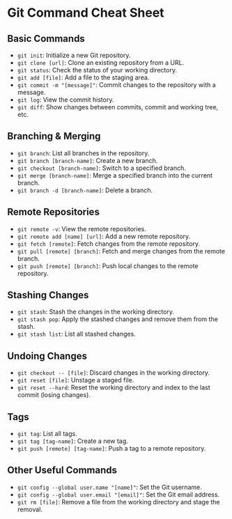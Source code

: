 # Git Command Cheat Sheet

## Basic Commands
- `git init`: Initialize a new Git repository.
- `git clone [url]`: Clone an existing repository from a URL.
- `git status`: Check the status of your working directory.
- `git add [file]`: Add a file to the staging area.
- `git commit -m "[message]"`: Commit changes to the repository with a message.
- `git log`: View the commit history.
- `git diff`: Show changes between commits, commit and working tree, etc.

## Branching & Merging
- `git branch`: List all branches in the repository.
- `git branch [branch-name]`: Create a new branch.
- `git checkout [branch-name]`: Switch to a specified branch.
- `git merge [branch-name]`: Merge a specified branch into the current branch.
- `git branch -d [branch-name]`: Delete a branch.

## Remote Repositories
- `git remote -v`: View the remote repositories.
- `git remote add [name] [url]`: Add a new remote repository.
- `git fetch [remote]`: Fetch changes from the remote repository.
- `git pull [remote] [branch]`: Fetch and merge changes from the remote branch.
- `git push [remote] [branch]`: Push local changes to the remote repository.

## Stashing Changes
- `git stash`: Stash the changes in the working directory.
- `git stash pop`: Apply the stashed changes and remove them from the stash.
- `git stash list`: List all stashed changes.

## Undoing Changes
- `git checkout -- [file]`: Discard changes in the working directory.
- `git reset [file]`: Unstage a staged file.
- `git reset --hard`: Reset the working directory and index to the last commit (losing changes).

## Tags
- `git tag`: List all tags.
- `git tag [tag-name]`: Create a new tag.
- `git push [remote] [tag-name]`: Push a tag to a remote repository.

## Other Useful Commands
- `git config --global user.name "[name]"`: Set the Git username.
- `git config --global user.email "[email]"`: Set the Git email address.
- `git rm [file]`: Remove a file from the working directory and stage the removal.

